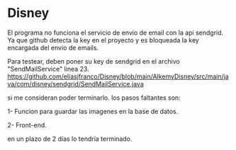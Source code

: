 # Disney

El programa no funciona el servicio de envio de email con la api sendgrid. 
Ya que github detecta la key en el proyecto y es bloqueada la key encargada del envio de emails.

Para testear, deben poner su key de sendgrid en el archivo "SendMailService" linea 23.
https://github.com/eliasjfranco/Disney/blob/main/AlkemyDisney/src/main/java/com/disney/sendgrid/SendMailService.java

si me consideran poder terminarlo.
los pasos faltantes son:

1- Funcion para guardar las imagenes en la base de datos.

2- Front-end.

en un plazo de 2 días lo tendría terminado.
